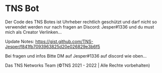 # TNS Bot

Der Code des TNS Botes ist Uhrheber rechtlich geschützt und darf nicht so verwendet werden nur nach fragen an
Discord: Jesper#1336 und du must mich als Creator Verlinken...

Update Notes: https://gist.github.com/TNS-Jesper/f841fb7093963825d20e026829e3b6f5

Bei fragen und infos Bitte DM auf Jesper#1336 auf discord wie oben...

Das TNS Networks Team (©TNS 2021 - 2022 | Alle Rechte vorbehalten)
